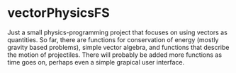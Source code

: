 # vectorPhysicsFS

Just a small physics-programming project that focuses on using vectors as quantities. So far, there are functions for conservation of energy (mostly gravity based problems), simple vector algebra, and functions that describe the motion of projectiles. There will probably be added more functions as time goes on, perhaps even a simple grapical user interface.
